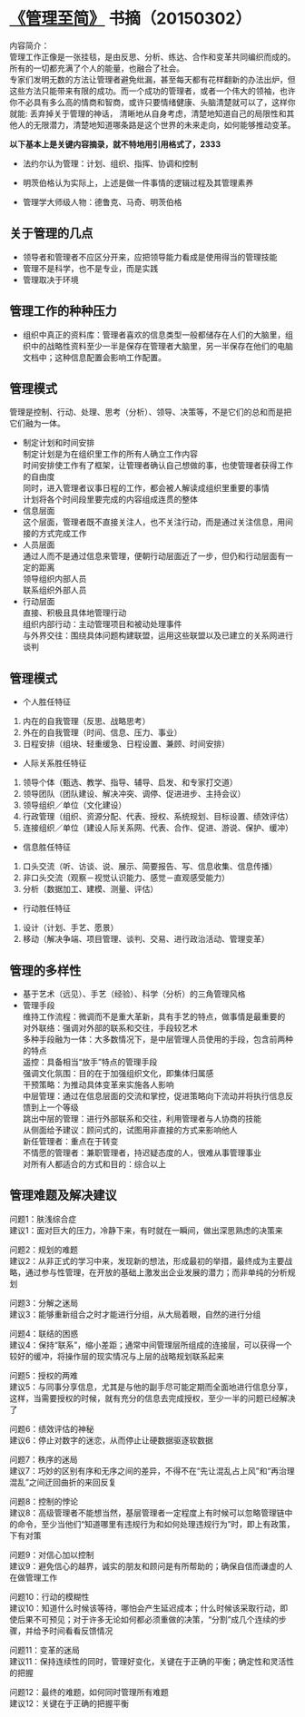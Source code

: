 # [《管理至简》](http://product.dangdang.com/23492387.html) 书摘（20150302）

内容简介：         
管理工作正像是一张挂毯，是由反思、分析、练达、合作和变革共同编织而成的。 所有的一切都充满了个人的能量，也融合了社会。    
专家们发明无数的方法让管理者避免纰漏，甚至每天都有花样翻新的办法出炉，但这些方法只能带来有限的成功。而一个成功的管理者，或者一个伟大的领袖，也许你不必具有多么高的情商和智商，或许只要情绪健康、头脑清楚就可以了，这样你就能: 丢弃掉关于管理的神话， 清晰地从自身考虑，清楚地知道自己的局限性和其他人的无限潜力，清楚地知道哪条路是这个世界的未来走向，如何能够推动变革。            

     
**以下基本上是关键内容摘录，就不特地用引用格式了，2333**    


- 法约尔认为管理：计划、组织、指挥、协调和控制    
- 明茨伯格认为实际上，上述是做一件事情的逻辑过程及其管理素养    

- 管理学大师级人物：德鲁克、马奇、明茨伯格    


## 关于管理的几点    
- 领导者和管理者不应区分开来，应把领导能力看成是使用得当的管理技能    
- 管理不是科学，也不是专业，而是实践    
- 管理取决于环境        


## 管理工作的种种压力    
- 组织中真正的资料库：管理者喜欢的信息类型一般都储存在人们的大脑里，组织中的战略性资料至少一半是保存在管理者大脑里，另一半保存在他们的电脑文档中；这种信息配置会影响工作配置。    


## 管理模式    
管理是控制、行动、处理、思考（分析）、领导、决策等，不是它们的总和而是把它们融为一体。    
- 制定计划和时间安排    
制定计划是为在组织里工作的所有人确立工作内容    
时间安排使工作有了框架，让管理者确认自己想做的事，也使管理者获得工作的自由度    
同时，进入管理者议事日程的工作，都会被人解读成组织里重要的事情    
计划将各个时间段里要完成的内容组成连贯的整体    
- 信息层面    
这个层面，管理者既不直接关注人，也不关注行动，而是通过关注信息，用间接的方式完成工作    
- 人员层面    
通过人而不是通过信息来管理，便朝行动层面近了一步，但仍和行动层面有一定的距离    
领导组织内部人员    
联系组织外部人员        
- 行动层面    
直接、积极且具体地管理行动        
组织内部行动：主动管理项目和被动处理事件    
与外界交往：围绕具体问题构建联盟，运用这些联盟以及已建立的关系网进行谈判    


## 管理模式        
- 个人胜任特征    
1. 内在的自我管理（反思、战略思考）            
2. 外在的自我管理（时间、信息、压力、事业）        
3. 日程安排（组块、轻重缓急、日程设置、兼顾、时间安排）    

- 人际关系胜任特征    
1. 领导个体（甄选、教学、指导、辅导、启发、和专家打交道）    
2. 领导团队（团队建设、解决冲突、调停、促进进步、主持会议）    
3. 领导组织／单位（文化建设）    
4. 行政管理（组织、资源分配、代表、授权、系统规划、目标设置、绩效评估）    
5. 连接组织／单位（建设人际关系网、代表、合作、促进、游说、保护、缓冲）    
    
- 信息胜任特征    
1. 口头交流（听、访谈、说、展示、简要报告、写、信息收集、信息传播）        
2. 非口头交流（观察－视觉认识能力、感觉－直观感受能力）    
3. 分析（数据加工、建模、测量、评估）    

- 行动胜任特征        
1. 设计（计划、手艺、愿景）    
2. 移动（解决争端、项目管理、谈判、交易、进行政治活动、管理变革）    


## 管理的多样性    
- 基于艺术（远见）、手艺（经验）、科学（分析）的三角管理风格    
- 管理手段    
维持工作流程：微调而不是重大革新，具有手艺的特点，做事情是最重要的    
对外联络：强调对外部的联系和交往，手段较艺术    
多种手段融为一体：大多数情况下，是中层管理人员使用的手段，包含前两种的特点    
遥控：具备相当“放手”特点的管理手段            
强调文化氛围：目的在于加强组织文化，即集体归属感        
干预策略：为推动具体变革来实施各人影响    
中层管理：通过在信息层面的交流和掌控，促进策略向下流动并将执行信息反馈到上一个等级            
跳出中层的管理：进行外部联系和交往，利用管理者与人协商的技能        
从侧面给予建议：顾问式的，试图用非直接的方式来影响他人    
新任管理者：重点在于转变    
不情愿的管理者：兼职管理者，持迟疑态度的人，很难从事管理事业    
对所有人都适合的方式和目的：综合以上    


## 管理难题及解决建议        
问题1：肤浅综合症    
建议1：面对巨大的压力，冷静下来，有时就在一瞬间，做出深思熟虑的决策来    

问题2：规划的难题    
建议2：从非正式的学习中来，发现新的想法，形成最初的举措，最终成为主要战略，通过参与性管理，在开放的基础上激发出企业发展的潜力；而非单纯的分析规划    

问题3：分解之迷局    
建议3：能够重新组合之时才能进行分组，从大局着眼，自然的进行分组    

问题4：联结的困惑    
建议4：保持“联系”，缩小差距；通常中间管理层所组成的连接层，可以获得一个较好的缓冲，将操作层的现实情况与上层的战略规划联系起来    

问题5：授权的两难    
建议5：与同事分享信息，尤其是与他的副手尽可能定期而全面地进行信息分享，这样，当需要授权的时候，就有充分的信息去完成授权，至少一半的问题已经解决了    

问题6：绩效评估的神秘    
建议6：停止对数字的迷恋，从而停止让硬数据驱逐软数据    

问题7：秩序的迷局    
建议7：巧妙的区别有序和无序之间的差异，不得不在“先让混乱占上风”和“再治理混乱”之间迂回曲折的来回反复    

问题8：控制的悖论    
建议8：高级管理者不能想当然，基层管理者一定程度上有时候可以忽略管理链中的命令，至少当他们“知道哪里有违规行为和如何处理违规行为”时，即上有政策，下有对策    

问题9：对信心加以控制    
建议9：避免信心的越界，诚实的朋友和顾问是有所帮助的；确保自信而谦虚的人在做管理工作    

问题10：行动的模糊性    
建议10：知道什么时候该等待，哪怕会产生延迟成本；什么时候该采取行动，即使后果不可预见；对于许多无论如何都必须重做的决策，“分割”成几个连续的步骤，并给予时间看看反馈情况    

问题11：变革的迷局    
建议11：保持连续性的同时，管理好变化，关键在于正确的平衡；确定性和灵活性的把握    

问题12：最终的难题，如何同时管理所有难题    
建议12：关键在于正确的把握平衡    





